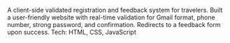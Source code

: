 A client-side validated registration and feedback system for travelers. Built a user-friendly website with
real-time validation for Gmail format, phone number, strong password, and confirmation. Redirects to a
feedback form upon success. Tech: HTML, CSS, JavaScript

